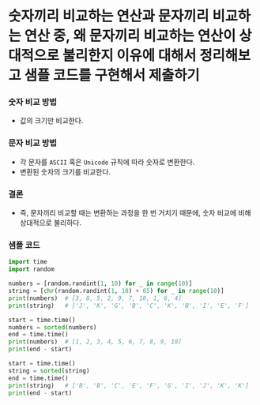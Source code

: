 # 숫자끼리 비교하는 연산과 문자끼리 비교하는 연산 중, 왜 문자끼리 비교하는 연산이 상대적으로 불리한지 이유에 대해서 정리해보고 샘플 코드를 구현해서 제출하기

### 숫자 비교 방법
- 값의 크기만 비교한다.

### 문자 비교 방법
- 각 문자를 `ASCII` 혹은 `Unicode` 규칙에 따라 숫자로 변환한다.
- 변환된 숫자의 크기를 비교한다.

### 결론
- 즉, 문자끼리 비교할 때는 변환하는 과정을 한 번 거치기 때문에, 숫자 비교에 비해 상대적으로 불리하다.

### 샘플 코드
```py
import time
import random

numbers = [random.randint(1, 10) for _ in range(10)]
string = [chr(random.randint(1, 10) + 65) for _ in range(10)]
print(numbers)  # [3, 8, 5, 2, 9, 7, 10, 1, 6, 4]
print(string)   # ['J', 'K', 'G', 'B', 'C', 'K', 'B', 'I', 'E', 'F']

start = time.time()
numbers = sorted(numbers)
end = time.time()
print(numbers)  # [1, 2, 3, 4, 5, 6, 7, 8, 9, 10]
print(end - start)

start = time.time()
string = sorted(string)
end = time.time()
print(string)   # ['B', 'B', 'C', 'E', 'F', 'G', 'I', 'J', 'K', 'K']
print(end - start)
```